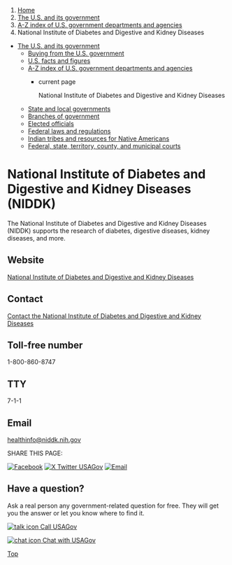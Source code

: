 1. [Home](/)
2. [The U.S. and its government](/about-the-us)
3. [A-Z index of U.S. government departments and agencies](/agency-index)
4. National Institute of Diabetes and Digestive and Kidney Diseases

* [The U.S. and its government](/about-the-us)
  + [Buying from the U.S. government](/buy-from-government)
  + [U.S. facts and figures](/facts-figures)
  + [A-Z index of U.S. government departments and agencies](/agency-index)
    - current page

      National Institute of Diabetes and Digestive and Kidney Diseases
  + [State and local governments](/state-local-governments)
  + [Branches of government](/branches-of-government)
  + [Elected officials](/elected-officials)
  + [Federal laws and regulations](/laws-and-regulations)
  + [Indian tribes and resources for Native Americans](/tribes)
  + [Federal, state, territory, county, and municipal courts](/courts)

National Institute of Diabetes and Digestive and Kidney Diseases
(NIDDK)
========================================================================

The National Institute of Diabetes and Digestive and Kidney Diseases (NIDDK) supports the research of diabetes, digestive diseases, kidney diseases, and more.

Website
-------

[National Institute of Diabetes and Digestive and Kidney Diseases](https://www.niddk.nih.gov/)

Contact
-------

[Contact the National Institute of Diabetes and Digestive and Kidney Diseases](https://www.niddk.nih.gov/about-niddk/contact-us)

Toll-free number
----------------

1-800-860-8747

TTY
---

7-1-1

Email
-----

[healthinfo@niddk.nih.gov](mailto:healthinfo@niddk.nih.gov)

SHARE THIS PAGE:

[![Facebook](/themes/custom/usagov/images/social-media-icons/Facebook_Icon.svg)](https://www.facebook.com/sharer/sharer.php?u=https://www.usa.gov/agencies/national-institute-of-diabetes-and-digestive-and-kidney-diseases&v=3)
[![X Twitter USAGov](/themes/custom/usagov/images/social-media-icons/X_Twitter_Icon.svg?version=2)](https://twitter.com/intent/tweet?source=webclient&text=https://www.usa.gov/agencies/national-institute-of-diabetes-and-digestive-and-kidney-diseases)
[![Email](/themes/custom/usagov/images/social-media-icons/Email_Icon.svg?version=2)](mailto:?subject=https://www.usa.gov/agencies/national-institute-of-diabetes-and-digestive-and-kidney-diseases)

Have a question?
----------------

Ask a real person any government-related question for free. They will get you the answer or let you know where to find it.

[![talk icon](/themes/custom/usagov/images/ICONS_talk.png)
Call USAGov](/phone)

[![chat icon](/themes/custom/usagov/images/ICONS_chat.png)
Chat with USAGov](/chat)

[Top](#main-content)